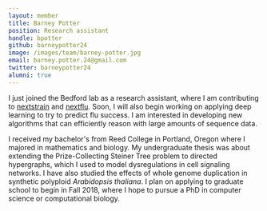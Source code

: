 ```yaml
---
layout: member
title: Barney Potter
position: Research assistant
handle: bpotter
github: barneypotter24
image: /images/team/barney-potter.jpg
email: barney.potter.24@gmail.com
twitter: barneypotter24
alumni: true
---
```


I just joined the Bedford lab as a research assistant, where I am contributing to [nextstrain](http://nextstrain.org) and [nextflu](http://nextflu.org). Soon, I will also begin working on applying deep learning to try to predict flu success. I am interested in developing new algorithms that can efficiently reason with large amounts of sequence data.

I received my bachelor's from Reed College in Portland, Oregon where I majored in mathematics and biology. My undergraduate thesis was about extending the Prize-Collecting Steiner Tree problem to directed hypergraphs, which I used to model dysregulations in cell signaling networks. I have also studied the effects of whole genome duplication in synthetic polyploid *Arabidopsis thaliana*. I plan on applying to graduate school to begin in Fall 2018, where I hope to pursue a PhD in computer science or computational biology.   
